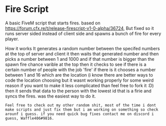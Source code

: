 # Fire Script
 A basic FiveM script that starts fires.
 based on https://forum.cfx.re/t/release-firescript-v1-0-alpha/36724, But fixed so it runs server sided instead of client side and spawns a bunch of fire for every player.




 How it works
    It generates a random number between the specifed numbers at the top of server and client
    it then waits that generated number and then picks a number between 1 and 1000 and if that number is bigger than the spawn fire chance varible at the top
    then it checks to see if there is a certain number of people with the job 'fire' if there is
    it chooses a number between 1 and 16 which are the location (i know there are better ways to code the location choosing but it wasnt working properly for some weird reason if you want to make it less complicated than feel free to fork it :D)
    then it sends that data to the person with the lowest id that is a firie and syncs the fires. was the easiest way to do it.


    Feel free to check out my other random shit, most of the time i dont make scripts and just fix them but i am working on something so check arounf i guess. if you need quick bug fixes contact me on discord i guess, Waffle406#9816.




